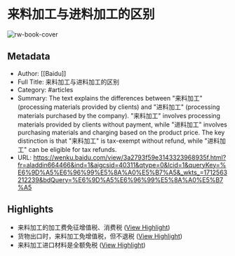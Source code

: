 # 来料加工与进料加工的区别

![rw-book-cover](https://readwise-assets.s3.amazonaws.com/static/images/article2.74d541386bbf.png)

## Metadata
- Author: [[Baidu]]
- Full Title: 来料加工与进料加工的区别
- Category: #articles
- Summary: The text explains the differences between "来料加工" (processing materials provided by clients) and "进料加工" (processing materials purchased by the company). "来料加工" involves processing materials provided by clients without payment, while "进料加工" involves purchasing materials and charging based on the product price. The key distinction is that "来料加工" is tax-exempt without refund, while "进料加工" can be eligible for tax refunds.
- URL: https://wenku.baidu.com/view/3a2793f59e3143323968935f.html?fr=aladdin664466&ind=1&aigcsid=40311&qtype=0&lcid=1&queryKey=%E6%9D%A5%E6%96%99%E5%8A%A0%E5%B7%A5&_wkts_=1712563212239&bdQuery=%E6%9D%A5%E6%96%99%E5%8A%A0%E5%B7%A5

## Highlights
- 来料加工的加工费免征增值税、消费税 ([View Highlight](https://read.readwise.io/read/01htybwhbkfzknbn570zvn4yds))
- 货物出口时，来料加工免增值税，但不退税 ([View Highlight](https://read.readwise.io/read/01htybwrkmsrr87yr6h8xzt3k1))
- 来料加工进口材料是全额免税 ([View Highlight](https://read.readwise.io/read/01htybv764vvq9c8gz54g712ap))
